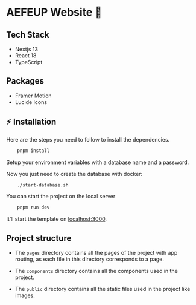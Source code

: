 # AEFEUP Website 🚀

## Tech Stack

- Nextjs 13
- React 18
- TypeScript

## Packages

- Framer Motion
- Lucide Icons


## ⚡ Installation

Here are the steps you need to follow to install the dependencies.

```bash
    pnpm install
```

Setup your environment variables with a database name and a password.

Now you just need to create the database with docker:

```bash
    ./start-database.sh
```

You can start the project on the local server

```bash
    pnpm run dev
 ```

It’ll start the template on [localhost:3000](http://localhost:3000).

## Project structure

- The `pages` directory contains all the pages of the project with app routing, as each file in this directory corresponds to a page.

- The `components` directory contains all the components used in the project.

- The `public` directory contains all the static files used in the project like images.
